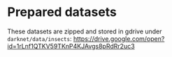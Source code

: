 # Prepared datasets
These datasets are zipped and stored in gdrive under `darknet/data/insects`: https://drive.google.com/open?id=1rLnf1QTKV59TKnP4KJAvgs8pRdRr2uc3
